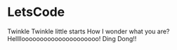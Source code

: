 # LetsCode
Twinkle Twinkle little starts How I wonder what you are?
<br>
Hellllooooooooooooooooooooo! Ding Dong!!
